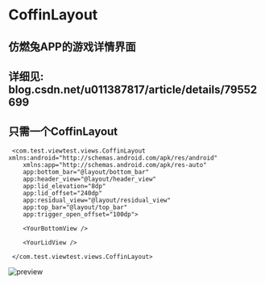 # CoffinLayout
## 仿燃兔APP的游戏详情界面
## 详细见: blog.csdn.net/u011387817/article/details/79552699
## 只需一个CoffinLayout
``` 
 <com.test.viewtest.views.CoffinLayout xmlns:android="http://schemas.android.com/apk/res/android"
    xmlns:app="http://schemas.android.com/apk/res-auto"
    app:bottom_bar="@layout/bottom_bar"
    app:header_view="@layout/header_view"
    app:lid_elevation="8dp"
    app:lid_offset="240dp"
    app:residual_view="@layout/residual_view"
    app:top_bar="@layout/top_bar"
    app:trigger_open_offset="100dp">
 
    <YourBottomView />
 
    <YourLidView />

 </com.test.viewtest.views.CoffinLayout>

``` 
![preview](https://github.com/wuyr/CoffinLayout/raw/master/preview.gif)

